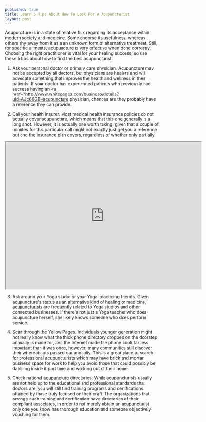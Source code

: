 ```yaml
---
published: true
title: Learn 5 Tips About How To Look For A Acupuncturist
layout: post
---
```

Acupuncture is in a state of relative flux regarding its acceptance within modern society and medicine. Some endorse its usefulness, whereas others shy away from it as a an unknown form of alternative treatment. Still, for specific ailments, acupuncture is very effective when done correctly. Choosing the right practitioner is vital for your healing success, so use these 5 tips about how to find the best acupuncturist.

1) Ask your personal doctor or primary care physician. Acupuncture may not be accepted by all doctors, but physicians are healers and will advocate something that improves the health and wellness in their patients. If your doctor has experienced patients who previously had success having an <a href="http://www.whitepages.com/business/details?uid=AJc66GB>acupuncture physician</a>, chances are they probably have a reference they can provide.

2) Call your health insurer. Most medical health insurance policies do not actually cover acupuncture, which means that this one generally is a long shot. However, it is actually one worth taking, given that a couple of minutes for this particular call might not exactly just get you a reference but one the insurance plan covers, regardless of whether only partially.

<iframe src="https://www.google.com/maps/d/embed?mid=1N54TwsXqCzFKZANW7VCSDJ_nsvw" width="640" height="480"></iframe>

3) Ask around your Yoga studio or your Yoga-practicing friends. Given acupuncture's status as an alternative kind of healing or medicine, <a href="http://www.411.com/business/details?uid=AJc66GB">acupuncturists</a> are frequently related to Yoga studios and other connected businesses. If there's not just a Yoga teacher who does acupuncture herself, she likely knows someone who does perform service.

4) Scan through the Yellow Pages. Individuals younger generation might not really know what the thick phone directory dropped on the doorstep annually is made for, and the Internet made the phone book far less important than it was once, however, many communities still discover their whereabouts passed out annually. This is a great place to search for professional acupuncturists which may have brick and mortar business space for work to help you avoid those that could possibly be dabbling inside it part time and working out of their home.

5) Check national <a href="http://www.topix.com/yp/winter-park-fl/l-1257698229-orlando-acupuncture">acupuncture</a> directories. While acupuncturists usually are not held up to the educational and professional standards that doctors are, you will still find training programs and certifications attained by those truly focused on their craft. The organizations that arrange such training and certification have directories of their compliant associates, in order to not merely obtain an acupuncturist only one you know has thorough education and someone objectively vouching for them.